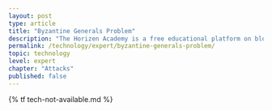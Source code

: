```yaml
---
layout: post
type: article
title: "Byzantine Generals Problem"
description: "The Horizen Academy is a free educational platform on blockchain technology, cryptocurrency, and privacy. This chapter is is not available yet. We add content frequently, sign up for our newsletter for notifications when it's released."
permalink: /technology/expert/byzantine-generals-problem/
topic: technology
level: expert
chapter: "Attacks"
published: false
---
```


{% tf tech-not-available.md %}
